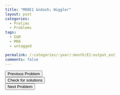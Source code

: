 ```yaml
---
title: "M08E1 &ndash; Wiggler"
layout: post
categories:
  - Prelims
  - Problems
tags:
  - E&M
  - M08
  - untagged

permalink: /:categories/:year/:month/E1:output_ext
comments: false
---
```

<object data="2008M1E.pdf" type="application/pdf" width="100%" height="500"></object>

<div class='navbar'>
	<div float='left'><button onclick="window.location='M3.html'" >Previous Problem</button></div>
	<div float='center'><button onclick="window.location='https://princetonprelim.com/prelim/21/'">Check for solutions</button></div>
	<div float='right'><button onclick="window.location='E2.html'" > Next Problem</button></div>
</div>
